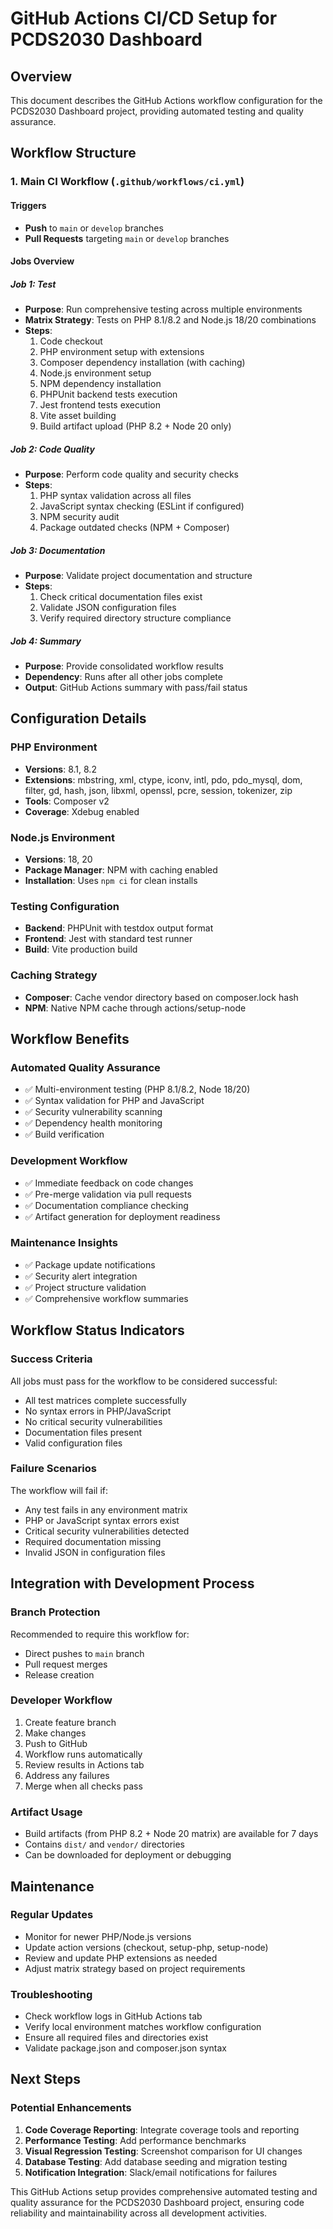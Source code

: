 # GitHub Actions CI/CD Setup for PCDS2030 Dashboard

## Overview
This document describes the GitHub Actions workflow configuration for the PCDS2030 Dashboard project, providing automated testing and quality assurance.

## Workflow Structure

### 1. **Main CI Workflow** (`.github/workflows/ci.yml`)

#### **Triggers**
- **Push** to `main` or `develop` branches
- **Pull Requests** targeting `main` or `develop` branches

#### **Jobs Overview**

##### **Job 1: Test** 
- **Purpose**: Run comprehensive testing across multiple environments
- **Matrix Strategy**: Tests on PHP 8.1/8.2 and Node.js 18/20 combinations
- **Steps**:
  1. Code checkout
  2. PHP environment setup with extensions
  3. Composer dependency installation (with caching)
  4. Node.js environment setup 
  5. NPM dependency installation
  6. PHPUnit backend tests execution
  7. Jest frontend tests execution
  8. Vite asset building
  9. Build artifact upload (PHP 8.2 + Node 20 only)

##### **Job 2: Code Quality**
- **Purpose**: Perform code quality and security checks
- **Steps**:
  1. PHP syntax validation across all files
  2. JavaScript syntax checking (ESLint if configured)
  3. NPM security audit
  4. Package outdated checks (NPM + Composer)

##### **Job 3: Documentation**
- **Purpose**: Validate project documentation and structure
- **Steps**:
  1. Check critical documentation files exist
  2. Validate JSON configuration files
  3. Verify required directory structure compliance

##### **Job 4: Summary**
- **Purpose**: Provide consolidated workflow results
- **Dependency**: Runs after all other jobs complete
- **Output**: GitHub Actions summary with pass/fail status

## Configuration Details

### **PHP Environment**
- **Versions**: 8.1, 8.2
- **Extensions**: mbstring, xml, ctype, iconv, intl, pdo, pdo_mysql, dom, filter, gd, hash, json, libxml, openssl, pcre, session, tokenizer, zip
- **Tools**: Composer v2
- **Coverage**: Xdebug enabled

### **Node.js Environment**
- **Versions**: 18, 20
- **Package Manager**: NPM with caching enabled
- **Installation**: Uses `npm ci` for clean installs

### **Testing Configuration**
- **Backend**: PHPUnit with testdox output format
- **Frontend**: Jest with standard test runner
- **Build**: Vite production build

### **Caching Strategy**
- **Composer**: Cache vendor directory based on composer.lock hash
- **NPM**: Native NPM cache through actions/setup-node

## Workflow Benefits

### **Automated Quality Assurance**
- ✅ Multi-environment testing (PHP 8.1/8.2, Node 18/20)
- ✅ Syntax validation for PHP and JavaScript
- ✅ Security vulnerability scanning
- ✅ Dependency health monitoring
- ✅ Build verification

### **Development Workflow**
- ✅ Immediate feedback on code changes
- ✅ Pre-merge validation via pull requests
- ✅ Documentation compliance checking
- ✅ Artifact generation for deployment readiness

### **Maintenance Insights**
- ✅ Package update notifications
- ✅ Security alert integration
- ✅ Project structure validation
- ✅ Comprehensive workflow summaries

## Workflow Status Indicators

### **Success Criteria**
All jobs must pass for the workflow to be considered successful:
- All test matrices complete successfully
- No syntax errors in PHP/JavaScript
- No critical security vulnerabilities
- Documentation files present
- Valid configuration files

### **Failure Scenarios**
The workflow will fail if:
- Any test fails in any environment matrix
- PHP or JavaScript syntax errors exist
- Critical security vulnerabilities detected
- Required documentation missing
- Invalid JSON in configuration files

## Integration with Development Process

### **Branch Protection**
Recommended to require this workflow for:
- Direct pushes to `main` branch
- Pull request merges
- Release creation

### **Developer Workflow**
1. Create feature branch
2. Make changes
3. Push to GitHub
4. Workflow runs automatically
5. Review results in Actions tab
6. Address any failures
7. Merge when all checks pass

### **Artifact Usage**
- Build artifacts (from PHP 8.2 + Node 20 matrix) are available for 7 days
- Contains `dist/` and `vendor/` directories
- Can be downloaded for deployment or debugging

## Maintenance

### **Regular Updates**
- Monitor for newer PHP/Node.js versions
- Update action versions (checkout, setup-php, setup-node)
- Review and update PHP extensions as needed
- Adjust matrix strategy based on project requirements

### **Troubleshooting**
- Check workflow logs in GitHub Actions tab
- Verify local environment matches workflow configuration
- Ensure all required files and directories exist
- Validate package.json and composer.json syntax

## Next Steps

### **Potential Enhancements**
1. **Code Coverage Reporting**: Integrate coverage tools and reporting
2. **Performance Testing**: Add performance benchmarks
3. **Visual Regression Testing**: Screenshot comparison for UI changes
4. **Database Testing**: Add database seeding and migration testing
5. **Notification Integration**: Slack/email notifications for failures

This GitHub Actions setup provides comprehensive automated testing and quality assurance for the PCDS2030 Dashboard project, ensuring code reliability and maintainability across all development activities.
